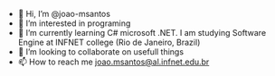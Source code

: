 - 👋 Hi, I’m @joao-msantos
- 👀 I’m interested in programing
- 🌱 I’m currently learning C# microsoft .NET. I am studying Software Engine at INFNET college (Rio de Janeiro, Brazil)
- 💞️ I’m looking to collaborate on usefull things
- 📫 How to reach me joao.msantos@al.infnet.edu.br

<!---
joao-msantos/joao-msantos is a ✨ special ✨ repository because its `README.md` (this file) appears on your GitHub profile.
You can click the Preview link to take a look at your changes.
--->
